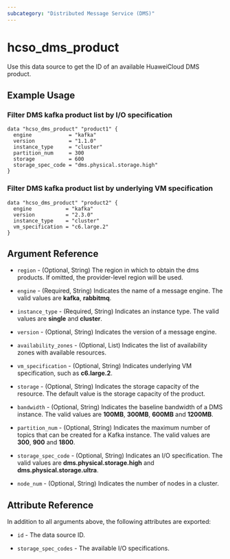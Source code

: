 ```yaml
---
subcategory: "Distributed Message Service (DMS)"
---
```


# hcso_dms_product

Use this data source to get the ID of an available HuaweiCloud DMS product.

## Example Usage

### Filter DMS kafka product list by I/O specification

```hcl
data "hcso_dms_product" "product1" {
  engine            = "kafka"
  version           = "1.1.0"
  instance_type     = "cluster"
  partition_num     = 300
  storage           = 600
  storage_spec_code = "dms.physical.storage.high"
}
```

### Filter DMS kafka product list by underlying VM specification

```
data "hcso_dms_product" "product2" {
  engine           = "kafka"
  version          = "2.3.0"
  instance_type    = "cluster"
  vm_specification = "c6.large.2"
}
```

## Argument Reference

* `region` - (Optional, String) The region in which to obtain the dms products. If omitted, the provider-level region
  will be used.

* `engine` - (Required, String) Indicates the name of a message engine. The valid values are **kafka**, **rabbitmq**.

* `instance_type` - (Required, String) Indicates an instance type. The valid values are **single** and **cluster**.

* `version` - (Optional, String) Indicates the version of a message engine.

* `availability_zones` - (Optional, List) Indicates the list of availability zones with available resources.

* `vm_specification` - (Optional, String) Indicates underlying VM specification, such as **c6.large.2**.

* `storage` - (Optional, String) Indicates the storage capacity of the resource.
  The default value is the storage capacity of the product.

* `bandwidth` - (Optional, String) Indicates the baseline bandwidth of a DMS instance.
  The valid values are **100MB**, **300MB**, **600MB** and **1200MB**.

* `partition_num` - (Optional, String) Indicates the maximum number of topics that can be created for a Kafka instance.
  The valid values are **300**, **900** and **1800**.

* `storage_spec_code` - (Optional, String) Indicates an I/O specification.
  The valid values are **dms.physical.storage.high** and **dms.physical.storage.ultra**.

* `node_num` - (Optional, String) Indicates the number of nodes in a cluster.

## Attribute Reference

In addition to all arguments above, the following attributes are exported:

* `id` - The data source ID.

* `storage_spec_codes` - The available I/O specifications.
